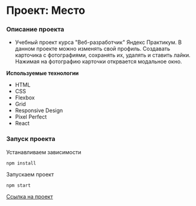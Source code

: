 # Проект: Место

### Описание проекта

- Учебный проект курса "Веб-разработчик" Яндекс Практикум. В данном проекте можно изменять свой профиль. Создавать карточика с фотографиями, сохранять их, удалять и ставить лайки. Нажимая на фотографию карточки открвается модальное окно.

**Используемые технологии**

- HTML
- CSS
- Flexbox
- Grid
- Responsive Design
- Pixel Perfect
- React

### Запуск проекта

Устанавливаем зависимости

```
npm install
```

Запускаем проект

```
npm start
```

[Ссылка на проект](http://Filin1985.github.io/mesto-react)
